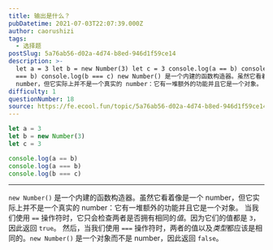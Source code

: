 ```yaml
---
title: 输出是什么？
pubDatetime: 2021-07-03T22:07:39.000Z
author: caorushizi
tags:
  - 选择题
postSlug: 5a76ab56-d02a-4d74-b8ed-946d1f59ce14
description: >-
  let a = 3 let b = new Number(3) let c = 3 console.log(a == b) console.log(a
  === b) console.log(b === c) new Number() 是一个内建的函数构造器。虽然它看着像是一个
  number，但它实际上并不是一个真实的 number：它有一堆额外的功能并且它是一个对象。 当我们使用 == 操作符时，
difficulty: 1
questionNumber: 18
source: https://fe.ecool.fun/topic/5a76ab56-d02a-4d74-b8ed-946d1f59ce14
---
```


```javascript
let a = 3
let b = new Number(3)
let c = 3

console.log(a == b)
console.log(a === b)
console.log(b === c)
```

---

`new Number()` 是一个内建的函数构造器。虽然它看着像是一个 number，但它实际上并不是一个真实的 number：它有一堆额外的功能并且它是一个对象。
当我们使用 `==` 操作符时，它只会检查两者是否拥有相同的*值*。因为它们的值都是 `3`，因此返回 `true`。
然后，当我们使用 `===` 操作符时，两者的值以及*类型*都应该是相同的。`new Number()` 是一个对象而不是 number，因此返回 `false`。
